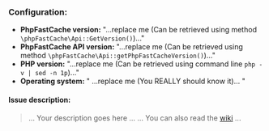 ### Configuration:

- **PhpFastCache version:** "...replace me (Can be retrieved using method `\phpFastCache\Api::GetVersion()`)..."
- **PhpFastCache API version:** "...replace me (Can be retrieved using method `\phpFastCache\Api::getPhpFastCacheVersion()`)..."
- **PHP version:** "...replace me (Can be retrieved using command line `php -v | sed -n 1p`)..."
- **Operating system:** " ...replace me (You REALLY should know it)... "

#### Issue description:

> ... Your description goes here ... 
... You can also read the [wiki](https://github.com/PHPSocialNetwork/phpfastcache/wiki) ...